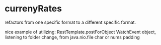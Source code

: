 # currenyRates
refactors from one specific format to a different specific format.

nice example of utilizing:
RestTemplate.postForObject
WatchEvent object, listening to folder change, from java.nio.file
char or nums padding
